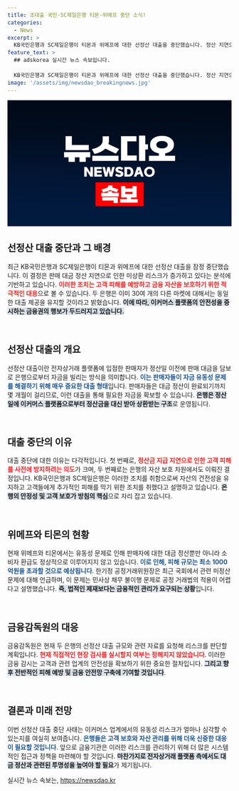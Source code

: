 ```yaml
---
title: 초대출 국민·SC제일은행 티몬·위메프 중단 소식!
categories:
  - News
excerpt: >
  KB국민은행과 SC제일은행이 티몬과 위메프에 대한 선정산 대출을 중단했습니다. 정산 지연으로 인한 자산 보호 차원에서 내린 결정으로, 피해 규모는 최소 1000억원에 달할 것으로 추산됩니다. 클릭해 자세한 내용을 확인해 보세요!
feature_text: >
  ## adskorea 실시간 뉴스 속보입니다.

  KB국민은행과 SC제일은행이 티몬과 위메프에 대한 선정산 대출을 중단했습니다. 정산 지연으로 인한 자산 보호 차원에서 내린 결정으로, 피해 규모는 최소 1000억원에 달할 것으로 추산됩니다. 클릭해 자세한 내용을 확인해 보세요!
image: '/assets/img/newsdao_breakingnews.jpg'
---
```


<p><img src="/assets/img/newsdao_breakingnews.jpg" alt="adskorea 속보" /></p>

<h2 data-ke-size="size26">선정산 대출 중단과 그 배경</h2>

<p data-ke-size="size16">최근 KB국민은행과 SC제일은행이 티몬과 위메프에 대한 선정산 대출을 잠정 중단했습니다. 이 결정은 판매 대금 정산 지연으로 인한 미상환 리스크가 증가하고 있다는 분석에 기반하고 있습니다. <b><span style="color: #ee2323;">이러한 조치는 고객 피해를 예방하고 금융 자산을 보호하기 위한 적극적인 대응</span></b>으로 볼 수 있습니다. 두 은행은 이미 30여 개의 다른 마켓에 대해서는 동일한 대출 제공을 유지할 것이라고 밝혔습니다. <b><span style="background-color: #21538527;">이에 따라, 이커머스 플랫폼의 안전성을 중시하는 금융권의 행보가 두드러지고 있습니다.</span></b></p>

<p data-ke-size="size16">&nbsp;</p>

<h2 data-ke-size="size26">선정산 대출의 개요</h2>

<p data-ke-size="size16">선정산 대출이란 전자상거래 플랫폼에 입점한 판매자가 정산일 이전에 판매 대금을 담보로 은행으로부터 자금을 빌리는 방식을 의미합니다. <b><span style="color: #1a5490;">이는 판매자들이 자금 유동성 문제를 해결하기 위해 매우 중요한 대출 형태</span></b>입니다. 판매자들은 대금 정산이 완료되기까지 몇 개월이 걸리므로, 이런 대출을 통해 필요한 자금을 확보할 수 있습니다. <b><span style="background-color: #21538527;">은행은 정산일에 이커머스 플랫폼으로부터 정산금을 대신 받아 상환받는 구조</span></b>로 운영됩니다.</p>

<p data-ke-size="size16">&nbsp;</p>

<h2 data-ke-size="size26">대출 중단의 이유</h2>

<p data-ke-size="size16">대출 중단에 대한 이유는 다각적입니다. 첫 번째로, <b><span style="color: #ee2323;">정산금 지급 지연으로 인한 고객 피해를 사전에 방지하려는 의도</span></b>가 크며, 두 번째로는 은행의 자산 보호 차원에서도 이뤄진 결정입니다. KB국민은행과 SC제일은행은 이러한 조치를 취함으로써 자산의 건전성을 유지하고 고객들에게 추가적인 피해를 막기 위한 조치를 취했다고 설명하고 있습니다. <b><span style="background-color: #21538527;">은행의 안정성 및 고객 보호가 방침의 핵심</span></b>으로 자리 잡고 있습니다.</p>

<p data-ke-size="size16">&nbsp;</p>

<h2 data-ke-size="size26">위메프와 티몬의 현황</h2>

<p data-ke-size="size16">현재 위메프와 티몬에서는 유동성 문제로 인해 판매자에 대한 대금 정산뿐만 아니라 소비자 환급도 정상적으로 이루어지지 않고 있습니다. <b><span style="color: #1a5490;">이로 인해, 피해 규모는 최소 1000억원을 초과할 것으로 예상됩니다</span></b>. 한기정 공정거래위원장은 최근 국회에서 관련 미정산 문제에 대해 언급하며, 이 문제는 민사상 채무 불이행 문제로 공정 거래법의 적용이 어렵다고 설명했습니다. <b><span style="background-color: #21538527;">즉, 법적인 제재보다는 금융적인 관리가 요구되는 상황</span></b>입니다.</p>

<p data-ke-size="size16">&nbsp;</p>

<h2 data-ke-size="size26">금융감독원의 대응</h2>

<p data-ke-size="size16">금융감독원은 현재 두 은행의 선정산 대출 규모와 관련 자료를 요청해 리스크를 판단할 계획입니다. <b><span style="color: #ee2323;">현재 직접적인 현장 검사를 실시할지 여부는 정해지지 않았습니다</span></b>. 이러한 금융 감시는 고객과 관련 업계의 안전성을 확보하기 위한 중요한 절차입니다. <b><span style="background-color: #21538527;">그리고 향후 전반적인 피해 예방 및 금융 안전망 구축에 기여할 것입니다</span></b>.</p>

<p data-ke-size="size16">&nbsp;</p>

<h2 data-ke-size="size26">결론과 미래 전망</h2>

<p data-ke-size="size16">이번 선정산 대출 중단 사태는 이커머스 업계에서의 유동성 리스크가 얼마나 심각할 수 있는지를 여실히 보여줍니다. <b><span style="color: #1a5490;">은행들은 고객 보호와 자산 관리를 위해 더욱 신중한 대응이 필요할 것입니다</span></b>. 앞으로 금융기관은 이러한 리스크를 관리하기 위해 더 많은 시스템적인 접근과 정책을 마련해야 할 것입니다. <b><span style="background-color: #21538527;">마찬가지로 전자상거래 플랫폼 측에서도 대금 정산과 관련된 투명성을 높여야 할 필요</span></b>가 제기됩니다.</p>
실시간 뉴스 속보는, <a href="https://newsdao.kr" rel="dofollow">https://newsdao.kr</a>


